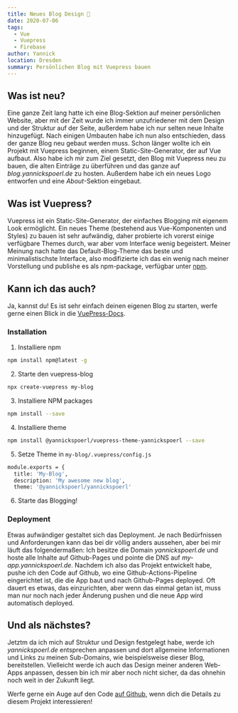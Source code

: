 ```yaml
---
title: Neues Blog Design 📔
date: 2020-07-06
tags: 
  - Vue
  - Vuepress
  - Firebase
author: Yannick
location: Dresden
summary: Persönlichen Blog mit Vuepress bauen
---
```


## Was ist neu?
Eine ganze Zeit lang hatte ich eine Blog-Sektion auf meiner persönlichen Website, aber mit der Zeit wurde ich immer unzufriedener mit dem Design und der Struktur auf der Seite, außerdem habe ich nur selten neue Inhalte hinzugefügt. Nach einigen Umbauten habe ich nun also entschieden, dass der ganze Blog neu gebaut werden muss. Schon länger wollte ich ein Projekt mit Vuepress beginnen, einem Static-Site-Generator, der auf Vue aufbaut. Also habe ich mir zum Ziel gesetzt, den Blog mit Vuepress neu zu bauen, die alten Einträge zu überführen und das ganze auf *blog.yannickspoerl.de* zu hosten. Außerdem habe ich ein neues Logo entworfen und eine *About*-Sektion eingebaut.

## Was ist Vuepress?

Vuepress ist ein Static-Site-Generator, der einfaches Blogging mit eigenem Look ermöglicht. Ein neues Theme (bestehend aus Vue-Komponenten und Styles) zu bauen ist sehr aufwändig, daher probierte ich vorerst einige verfügbare Themes durch, war aber vom Interface wenig begeistert. Meiner Meinung nach hatte das Default-Blog-Theme das beste und minimalistischste Interface, also modifizierte ich das ein wenig nach meiner Vorstellung und publishe es als npm-package, verfügbar unter [npm](https://www.npmjs.com/package/@yannickspoerl/vuepress-theme-yannickspoerl).

## Kann ich das auch?

Ja, kannst du! Es ist sehr einfach deinen eigenen Blog zu starten, werfe gerne einen Blick in die [VuePress-Docs](https://vuepress.vuejs.org/).

### Installation


1. Installiere npm
```sh
npm install npm@latest -g
```
2. Starte den vuepress-blog
```sh
npx create-vuepress my-blog
```
3. Installiere NPM packages
```sh
npm install --save
```
4. Installiere theme
```sh
npm install @yannickspoerl/vuepress-theme-yannickspoerl --save
```
5. Setze Theme in ``my-blog/.vuepress/config.js``
```sh
module.exports = {
  title: 'My-Blog',
  description: 'My awesome new blog',
  theme: '@yannickspoerl/yannickspoerl'
```
6. Starte das Blogging!

### Deployment

Etwas aufwändiger gestaltet sich das Deployment. Je nach Bedürfnissen und Anforderungen kann das bei dir völlig anders aussehen, aber bei mir läuft das folgendermaßen: Ich besitze die Domain *yannickspoerl.de* und hoste alle Inhalte auf Github-Pages und pointe die DNS auf *my-app.yannickspoerl.de*. Nachdem ich also das Projekt entwickelt habe, pushe ich den Code auf Github, wo eine Github-Actions-Pipeline eingerichtet ist, die die App baut und nach Github-Pages deployed. Oft dauert es etwas, das einzurichten, aber wenn das einmal getan ist, muss man nur noch nach jeder Änderung pushen und die neue App wird automatisch deployed.

## Und als nächstes?
Jetztm da ich mich auf Struktur und Design festgelegt habe, werde ich *yannickspoerl.de* entsprechen anpassen und dort allgemeine Informationen und Links zu meinen Sub-Domains, wie beispielsweise dieser Blog, bereitstellen.
Vielleicht werde ich auch das Design meiner anderen Web-Apps anpassen, dessen bin ich mir aber noch nicht sicher, da das ohnehin noch weit in der Zukunft liegt.

Werfe gerne ein Auge auf den Code [auf Github](https://github.com/YannickSpoerl/blog), wenn dich die Details zu diesem Projekt interessieren!